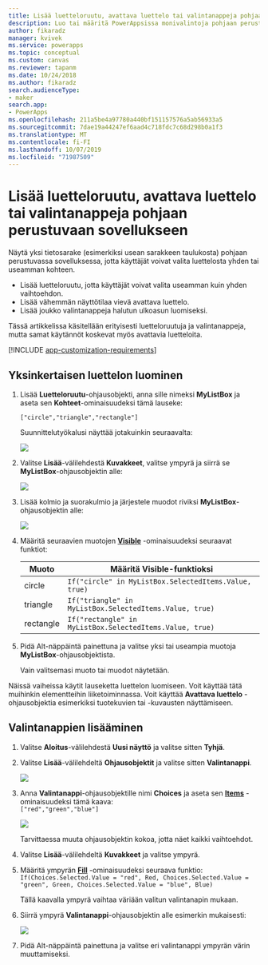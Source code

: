 ```yaml
---
title: Lisää luetteloruutu, avattava luettelo tai valintanappeja pohjaan perustuvaan sovellukseen | Microsoft Docs
description: Luo tai määritä PowerAppsissa monivalintoja pohjaan perustuvassa sovelluksessa
author: fikaradz
manager: kvivek
ms.service: powerapps
ms.topic: conceptual
ms.custom: canvas
ms.reviewer: tapanm
ms.date: 10/24/2018
ms.author: fikaradz
search.audienceType:
- maker
search.app:
- PowerApps
ms.openlocfilehash: 211a5be4a97780a440bf151157576a5ab56933a5
ms.sourcegitcommit: 7dae19a44247ef6aad4c718fdc7c68d298b0a1f3
ms.translationtype: MT
ms.contentlocale: fi-FI
ms.lasthandoff: 10/07/2019
ms.locfileid: "71987509"
---
```

# <a name="add-a-list-box-a-drop-down-list-or-radio-buttons-to-a-canvas-app"></a>Lisää luetteloruutu, avattava luettelo tai valintanappeja pohjaan perustuvaan sovellukseen

Näytä yksi tietosarake (esimerkiksi usean sarakkeen taulukosta) pohjaan perustuvassa sovelluksessa, jotta käyttäjät voivat valita luettelosta yhden tai useamman kohteen.

- Lisää luetteloruutu, jotta käyttäjät voivat valita useamman kuin yhden vaihtoehdon.
- Lisää vähemmän näyttötilaa vievä avattava luettelo.
- Lisää joukko valintanappeja halutun ulkoasun luomiseksi.

Tässä artikkelissa käsitellään erityisesti luetteloruutuja ja valintanappeja, mutta samat käytännöt koskevat myös avattavia luetteloita.

[!INCLUDE [app-customization-requirements](../../includes/app-customization-requirements.md)]

## <a name="create-a-simple-list"></a>Yksinkertaisen luettelon luominen

1. Lisää **Luetteloruutu**-ohjausobjekti, anna sille nimeksi **MyListBox** ja aseta sen **Kohteet**-ominaisuudeksi tämä lauseke:

    ```["circle","triangle","rectangle"]```  <br/>

    Suunnittelutyökalusi näyttää jotakuinkin seuraavalta:

    ![][4]

4. Valitse **Lisää**-välilehdestä **Kuvakkeet**, valitse ympyrä ja siirrä se **MyListBox**-ohjausobjektin alle:

    ![][5]  

5. Lisää kolmio ja suorakulmio ja järjestele muodot riviksi **MyListBox**-ohjausobjektin alle:

    ![][6]  

6. Määritä seuraavien muotojen **[Visible](controls/properties-core.md)** -ominaisuudeksi seuraavat funktiot:  

   | Muoto | Määritä Visible-funktioksi |
   | --- | --- |
   | circle |```If("circle" in MyListBox.SelectedItems.Value, true)``` |
   | triangle |```If("triangle" in MyListBox.SelectedItems.Value, true)``` |
   | rectangle |```If("rectangle" in MyListBox.SelectedItems.Value, true)``` |

7. Pidä Alt-näppäintä painettuna ja valitse yksi tai useampia muotoja **MyListBox**-ohjausobjektista.

    Vain valitsemasi muoto tai muodot näytetään.

Näissä vaiheissa käytit lauseketta luettelon luomiseen. Voit käyttää tätä muihinkin elementteihin liiketoiminnassa. Voit käyttää **Avattava luettelo** -ohjausobjektia esimerkiksi tuotekuvien tai -kuvausten näyttämiseen.

## <a name="add-radio-buttons"></a>Valintanappien lisääminen
1. Valitse **Aloitus**-välilehdestä **Uusi näyttö** ja valitse sitten **Tyhjä**.

2. Valitse **Lisää**-välilehdeltä **Ohjausobjektit** ja valitse sitten **Valintanappi**.

    ![][10]  

3. Anna **Valintanappi**-ohjausobjektille nimi **Choices** ja aseta sen **[Items](controls/properties-core.md)** -ominaisuudeksi tämä kaava:  
   ```["red","green","blue"]```  <br/>

    ![][12]  

    Tarvittaessa muuta ohjausobjektin kokoa, jotta näet kaikki vaihtoehdot.

4. Valitse **Lisää**-välilehdeltä **Kuvakkeet** ja valitse ympyrä.

5. Määritä ympyrän **[Fill](controls/properties-color-border.md)** -ominaisuudeksi seuraava funktio:  
   ```If(Choices.Selected.Value = "red", Red, Choices.Selected.Value = "green", Green, Choices.Selected.Value = "blue", Blue)```  

    Tällä kaavalla ympyrä vaihtaa väriään valitun valintanapin mukaan.

6. Siirrä ympyrä **Valintanappi**-ohjausobjektin alle esimerkin mukaisesti:

    ![][14]  

7. Pidä Alt-näppäintä painettuna ja valitse eri valintanappi ympyrän värin muuttamiseksi.

[1]: ./media/add-list-box-drop-down-list-radio-button/preview.png
[2]: ./media/add-list-box-drop-down-list-radio-button/listbox.png
[3]: ./media/add-list-box-drop-down-list-radio-button/renamelistbox.png
[4]: ./media/add-list-box-drop-down-list-radio-button/itemslistbox.png
[5]: ./media/add-list-box-drop-down-list-radio-button/circle.png
[6]: ./media/add-list-box-drop-down-list-radio-button/allshapes.png
[10]: ./media/add-list-box-drop-down-list-radio-button/radiobutton.png
[12]: ./media/add-list-box-drop-down-list-radio-button/itemsradio.png
[14]: ./media/add-list-box-drop-down-list-radio-button/radiocircle.png
[15]: ./media/add-list-box-drop-down-list-radio-button/dropdown.png
